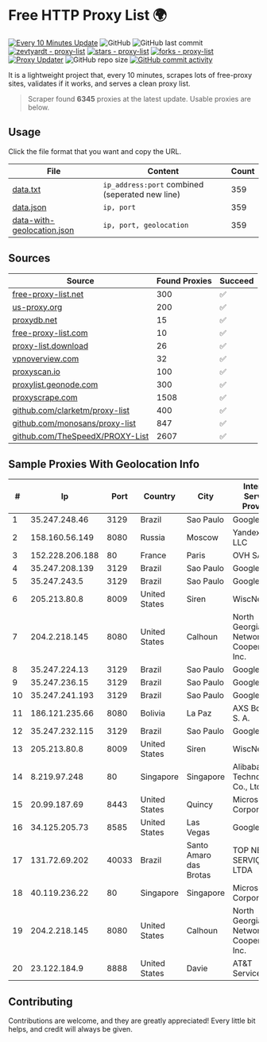 
# Free HTTP Proxy List 🌍

[![Every 10 Minutes Update](https://github.com/mertguvencli/http-proxy-list/actions/workflows/main.yml/badge.svg?branch=main)](https://github.com/mertguvencli/http-proxy-list/actions/workflows/main.yml)
![GitHub](https://img.shields.io/github/license/mertguvencli/http-proxy-list)
![GitHub last commit](https://img.shields.io/github/last-commit/mertguvencli/http-proxy-list)
[![zevtyardt - proxy-list](https://img.shields.io/static/v1?label=zevtyardt&message=proxy-list&color=blue&logo=github)](https://github.com/zevtyardt/proxy-list "Go to GitHub repo")
[![stars - proxy-list](https://img.shields.io/github/stars/zevtyardt/proxy-list?style=social)](https://github.com/zevtyardt/proxy-list)
[![forks - proxy-list](https://img.shields.io/github/forks/zevtyardt/proxy-list?style=social)](https://github.com/zevtyardt/proxy-list)
[![Proxy Updater](https://github.com/zevtyardt/proxy-list/workflows/Proxy%20Updater/badge.svg)](https://github.com/zevtyardt/proxy-list/actions?query=workflow:"Proxy+Updater")
![GitHub repo size](https://img.shields.io/github/repo-size/zevtyardt/proxy-list)
[![GitHub commit activity](https://img.shields.io/github/commit-activity/m/zevtyardt/proxy-list?logo=commits)](https://github.com/zevtyardt/proxy-list/commits/main)

It is a lightweight project that, every 10 minutes, scrapes lots of free-proxy sites, validates if it works, and serves a clean proxy list.

> Scraper found **6345** proxies at the latest update. Usable proxies are below.

## Usage

Click the file format that you want and copy the URL.

|File|Content|Count|
|----|-------|-----|
|[data.txt](https://raw.githubusercontent.com/mertguvencli/http-proxy-list/main/proxy-list/data.txt)|`ip_address:port` combined (seperated new line)|359|
|[data.json](https://raw.githubusercontent.com/mertguvencli/http-proxy-list/main/proxy-list/data.json)|`ip, port`|359|
|[data-with-geolocation.json](https://raw.githubusercontent.com/mertguvencli/http-proxy-list/main/proxy-list/data-with-geolocation.json)|`ip, port, geolocation`|359|

## Sources

|Source|Found Proxies|Succeed|
|------|-------------|-------|
|[free-proxy-list.net](https://free-proxy-list.net)|300|✅|
|[us-proxy.org](https://www.us-proxy.org)|200|✅|
|[proxydb.net](http://proxydb.net)|15|✅|
|[free-proxy-list.com](https://free-proxy-list.com/?page=&port=&type%5B%5D=http&type%5B%5D=https&up_time=0&search=Search)|10|✅|
|[proxy-list.download](https://www.proxy-list.download/HTTP)|26|✅|
|[vpnoverview.com](https://vpnoverview.com/privacy/anonymous-browsing/free-proxy-servers)|32|✅|
|[proxyscan.io](https://www.proxyscan.io)|100|✅|
|[proxylist.geonode.com](https://proxylist.geonode.com/api/proxy-list?limit=300&page=1&sort_by=lastChecked&sort_type=desc&protocols=http,https)|300|✅|
|[proxyscrape.com](https://api.proxyscrape.com/v2/?request=displayproxies&protocol=http&timeout=10000&country=all&ssl=all&anonymity=all)|1508|✅|
|[github.com/clarketm/proxy-list](https://raw.githubusercontent.com/clarketm/proxy-list/master/proxy-list-raw.txt)|400|✅|
|[github.com/monosans/proxy-list](https://raw.githubusercontent.com/monosans/proxy-list/main/proxies/http.txt)|847|✅|
|[github.com/TheSpeedX/PROXY-List](https://raw.githubusercontent.com/TheSpeedX/PROXY-List/master/http.txt)|2607|✅|


## Sample Proxies With Geolocation Info

|#|Ip|Port|Country|City|Internet Service Provider|
|-|--|----|-------|----|-------------------------|
|1|35.247.248.46|3129|Brazil|Sao Paulo|Google LLC|
|2|158.160.56.149|8080|Russia|Moscow|Yandex.Cloud LLC|
|3|152.228.206.188|80|France|Paris|OVH SAS|
|4|35.247.208.139|3129|Brazil|Sao Paulo|Google LLC|
|5|35.247.243.5|3129|Brazil|Sao Paulo|Google LLC|
|6|205.213.80.8|8009|United States|Siren|WiscNet|
|7|204.2.218.145|8080|United States|Calhoun|North Georgia Network Cooperative, Inc.|
|8|35.247.224.13|3129|Brazil|Sao Paulo|Google LLC|
|9|35.247.236.15|3129|Brazil|Sao Paulo|Google LLC|
|10|35.247.241.193|3129|Brazil|Sao Paulo|Google LLC|
|11|186.121.235.66|8080|Bolivia|La Paz|AXS Bolivia S. A.|
|12|35.247.232.115|3129|Brazil|Sao Paulo|Google LLC|
|13|205.213.80.8|8009|United States|Siren|WiscNet|
|14|8.219.97.248|80|Singapore|Singapore|Alibaba (US) Technology Co., Ltd.|
|15|20.99.187.69|8443|United States|Quincy|Microsoft Corporation|
|16|34.125.205.73|8585|United States|Las Vegas|Google LLC|
|17|131.72.69.202|40033|Brazil|Santo Amaro das Brotas|TOP NET SERVIÇOS LTDA|
|18|40.119.236.22|80|Singapore|Singapore|Microsoft Corporation|
|19|204.2.218.145|8080|United States|Calhoun|North Georgia Network Cooperative, Inc.|
|20|23.122.184.9|8888|United States|Davie|AT&T Services, Inc.|



## Contributing

Contributions are welcome, and they are greatly appreciated! Every
little bit helps, and credit will always be given.

